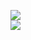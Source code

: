 [![](https://img.shields.io/badge/Made%20With-Github%20Spray-lightgrey.svg?style=for-the-badge&logo=github)](https://github.com/Annihil/github-spray#2590)  
[![](https://i.imgur.com/2DrTn0Z.gif)](https://github.com/Annihil/github-spray)